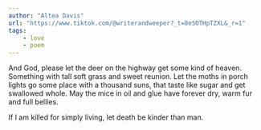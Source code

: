 ```yaml
---
author: "Altea Davis"
url: "https://www.tiktok.com/@writerandweeper?_t=8eSOTHpTZXL&_r=1"
tags: 
    - love
    - poem
---
```

And God, 
please let the deer 
on the highway 
get some kind of heaven. 
Something with tall soft grass 
and sweet reunion. 
Let the moths in porch lights 
go some place 
with a thousand suns, 
that taste like sugar 
and get swallowed whole. 
May the mice 
in oil and glue 
have forever dry, warm fur 
and full bellies.

If I am killed 
for simply living, 
let death be kinder 
than man.